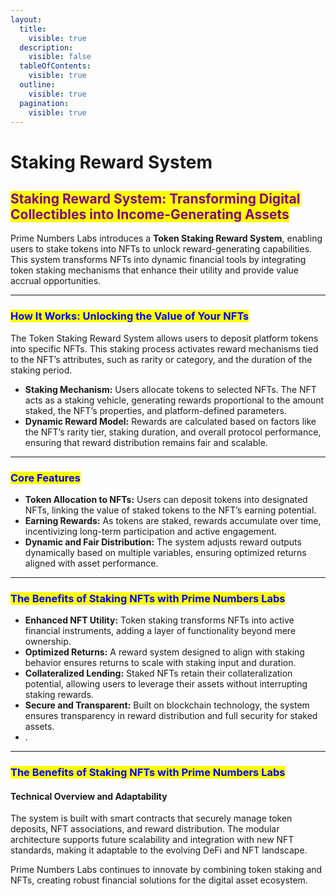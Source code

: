 ```yaml
---
layout:
  title:
    visible: true
  description:
    visible: false
  tableOfContents:
    visible: true
  outline:
    visible: true
  pagination:
    visible: true
---
```


# Staking Reward System

## <mark style="color:purple;">Staking Reward System: Transforming Digital Collectibles into Income-Generating Assets</mark>

Prime Numbers Labs introduces a **Token Staking Reward System**, enabling users to stake tokens into NFTs to unlock reward-generating capabilities. This system transforms NFTs into dynamic financial tools by integrating token staking mechanisms that enhance their utility and provide value accrual opportunities.

***

### <mark style="color:blue;">How It Works: Unlocking the Value of Your NFTs</mark>

The Token Staking Reward System allows users to deposit platform tokens into specific NFTs. This staking process activates reward mechanisms tied to the NFT’s attributes, such as rarity or category, and the duration of the staking period.

* **Staking Mechanism:** Users allocate tokens to selected NFTs. The NFT acts as a staking vehicle, generating rewards proportional to the amount staked, the NFT’s properties, and platform-defined parameters.
* **Dynamic Reward Model:** Rewards are calculated based on factors like the NFT’s rarity tier, staking duration, and overall protocol performance, ensuring that reward distribution remains fair and scalable.

***

### <mark style="color:blue;">Core Features</mark>

* **Token Allocation to NFTs:** Users can deposit tokens into designated NFTs, linking the value of staked tokens to the NFT’s earning potential.
* **Earning Rewards:** As tokens are staked, rewards accumulate over time, incentivizing long-term participation and active engagement.
* **Dynamic and Fair Distribution:** The system adjusts reward outputs dynamically based on multiple variables, ensuring optimized returns aligned with asset performance.

***

### <mark style="color:blue;">The Benefits of Staking NFTs with Prime Numbers Labs</mark>

* **Enhanced NFT Utility:** Token staking transforms NFTs into active financial instruments, adding a layer of functionality beyond mere ownership.
* **Optimized Returns:** A reward system designed to align with staking behavior ensures returns to scale with staking input and duration.
* **Collateralized Lending:** Staked NFTs retain their collateralization potential, allowing users to leverage their assets without interrupting staking rewards.
* **Secure and Transparent:** Built on blockchain technology, the system ensures transparency in reward distribution and full security for staked assets.
* .

***

### <mark style="color:blue;">The Benefits of Staking NFTs with Prime Numbers Labs</mark>

#### **Technical Overview and Adaptability**

The system is built with smart contracts that securely manage token deposits, NFT associations, and reward distribution. The modular architecture supports future scalability and integration with new NFT standards, making it adaptable to the evolving DeFi and NFT landscape.

Prime Numbers Labs continues to innovate by combining token staking and NFTs, creating robust financial solutions for the digital asset ecosystem.

